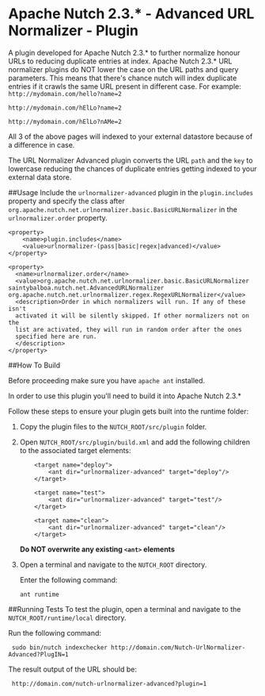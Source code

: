 # Apache Nutch 2.3.* - Advanced URL Normalizer - Plugin
A plugin developed for Apache Nutch 2.3.* to further normalize honour URLs to reducing duplicate entries at index. Apache Nutch 2.3.* URL normalizer plugins do NOT lower the case on the URL paths and query parameters. This means that there's chance nutch will index duplicate entries if it crawls the same URL present in different case. For example:
``http://mydomain.com/hello?name=2``

``http://mydomain.com/hElLo?name=2``

``http://mydomain.com/hElLo?nAMe=2``

All 3 of the above pages will indexed to your external datastore because of a difference in case.

The URL Normalizer Advanced plugin converts the URL ``path`` and the ``key`` to lowercase reducing the chances of duplicate entries getting indexed to your external data store.

##Usage
Include the ``urlnormalizer-advanced`` plugin in the ``plugin.includes`` property and specify the class after ``org.apache.nutch.net.urlnormalizer.basic.BasicURLNormalizer`` in the ``urlnormalizer.order`` property.

```
<property>
    <name>plugin.includes</name>
    <value>urlnormalizer-(pass|basic|regex|advanced)</value>
</property>

<property>
  <name>urlnormalizer.order</name>
  <value>org.apache.nutch.net.urlnormalizer.basic.BasicURLNormalizer saintybalboa.nutch.net.AdvancedURLNormalizer org.apache.nutch.net.urlnormalizer.regex.RegexURLNormalizer</value>
  <description>Order in which normalizers will run. If any of these isn't
  activated it will be silently skipped. If other normalizers not on the
  list are activated, they will run in random order after the ones
  specified here are run.
  </description>
</property>
```

##How To Build

Before proceeding make sure you have ``apache ant`` installed. 

In order to use this plugin you'll need to build it into Apache Nutch 2.3.*

Follow these steps to ensure your plugin gets built into the runtime folder:

1. Copy the plugin files to the ``NUTCH_ROOT/src/plugin`` folder. 

2. Open ``NUTCH_ROOT/src/plugin/build.xml`` and add the following children to the associated target elements:  
    ```
        <target name="deploy">
            <ant dir="urlnormalizer-advanced" target="deploy"/>
        </target>
        
        <target name="test">
            <ant dir="urlnormalizer-advanced" target="test"/>
        </target>
        
        <target name="clean">
            <ant dir="urlnormalizer-advanced" target="clean"/>
        </target>
    ```

    **Do NOT overwrite any existing ```<ant>``` elements**
    
3. Open a terminal and navigate to the ``NUTCH_ROOT`` directory.

   Enter the following command:
   
   ```ant runtime```
   


##Running Tests
To test the plugin, open a terminal and navigate to the ``NUTCH_ROOT/runtime/local`` directory. 

Run the following command:

```
 sudo bin/nutch indexchecker http://domain.com/Nutch-UrlNormalizer-Advanced?PlugIN=1
```
The result output of the URL should be:

```
 http://domain.com/nutch-urlnormalizer-advanced?plugin=1
```
